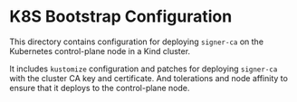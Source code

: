 # K8S Bootstrap Configuration

This directory contains configuration for deploying `signer-ca` on the Kubernetes control-plane node in a Kind cluster.

It includes `kustomize` configuration and patches for deploying `signer-ca` with the cluster CA key and certificate.
And tolerations and node affinity to ensure that it deploys to the control-plane node.
